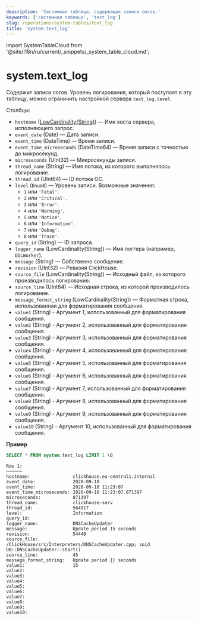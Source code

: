 ```yaml
---
description: 'Системная таблица, содержащая записи логов.'
keywords: ['системная таблица', 'text_log']
slug: /operations/system-tables/text_log
title: 'system.text_log'
---
```


import SystemTableCloud from '@site/i18n/ru/current/_snippets/_system_table_cloud.md';


# system.text_log

<SystemTableCloud/>

Содержит записи логов. Уровень логирования, который поступает в эту таблицу, можно ограничить настройкой сервера `text_log.level`.

Столбцы:

- `hostname` ([LowCardinality(String)](../../sql-reference/data-types/string.md)) — Имя хоста сервера, исполняющего запрос.
- `event_date` (Date) — Дата записи.
- `event_time` (DateTime) — Время записи.
- `event_time_microseconds` (DateTime64) — Время записи с точностью до микросекунд.
- `microseconds` (UInt32) — Микросекунды записи.
- `thread_name` (String) — Имя потока, из которого выполнялось логирование.
- `thread_id` (UInt64) — ID потока ОС.
- `level` (`Enum8`) — Уровень записи. Возможные значения:
    - `1` или `'Fatal'`.
    - `2` или `'Critical'`.
    - `3` или `'Error'`.
    - `4` или `'Warning'`.
    - `5` или `'Notice'`.
    - `6` или `'Information'`.
    - `7` или `'Debug'`.
    - `8` или `'Trace'`.
- `query_id` (String) — ID запроса.
- `logger_name` (LowCardinality(String)) — Имя логгера (например, `DDLWorker`).
- `message` (String) — Собственно сообщение.
- `revision` (UInt32) — Ревизия ClickHouse.
- `source_file` (LowCardinality(String)) — Исходный файл, из которого производилось логирование.
- `source_line` (UInt64) — Исходная строка, из которой производилось логирование.
- `message_format_string` (LowCardinality(String)) — Форматная строка, использованная для форматирования сообщения.
- `value1` (String) - Аргумент 1, использованный для форматирования сообщения.
- `value2` (String) - Аргумент 2, использованный для форматирования сообщения.
- `value3` (String) - Аргумент 3, использованный для форматирования сообщения.
- `value4` (String) - Аргумент 4, использованный для форматирования сообщения.
- `value5` (String) - Аргумент 5, использованный для форматирования сообщения.
- `value6` (String) - Аргумент 6, использованный для форматирования сообщения.
- `value7` (String) - Аргумент 7, использованный для форматирования сообщения.
- `value8` (String) - Аргумент 8, использованный для форматирования сообщения.
- `value9` (String) - Аргумент 9, использованный для форматирования сообщения.
- `value10` (String) - Аргумент 10, использованный для форматирования сообщения.

**Пример**

```sql
SELECT * FROM system.text_log LIMIT 1 \G
```

```text
Row 1:
──────
hostname:                clickhouse.eu-central1.internal
event_date:              2020-09-10
event_time:              2020-09-10 11:23:07
event_time_microseconds: 2020-09-10 11:23:07.871397
microseconds:            871397
thread_name:             clickhouse-serv
thread_id:               564917
level:                   Information
query_id:
logger_name:             DNSCacheUpdater
message:                 Update period 15 seconds
revision:                54440
source_file:             /ClickHouse/src/Interpreters/DNSCacheUpdater.cpp; void DB::DNSCacheUpdater::start()
source_line:             45
message_format_string:   Update period {} seconds
value1:                  15
value2:                  
value3:                  
value4:                  
value5:                  
value6:                  
value7:                  
value8:                  
value9:                  
value10:                  
```
